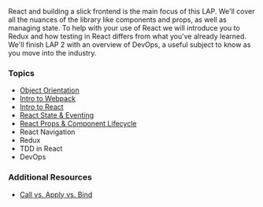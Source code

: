 React and building a slick frontend is the main focus of this LAP. We'll cover all the nuances of the library like components and props, as well as managing state. To help with your use of React we will introduce you to Redux and how testing in React differs from what you've already learned. We'll finish LAP 2 with an overview of DevOps, a useful subject to know as you move into the industry.

### Topics
* [Object Orientation](https://github.com/getfutureproof/fp_guides_wiki/wiki/Object-Orientation-in-JavaScript)
* [Intro to Webpack](https://github.com/getfutureproof/fp_guides_wiki/wiki/Intro-to-Webpack)
* [Intro to React](https://github.com/getfutureproof/fp_guides_wiki/wiki/Intro-to-React)
* [React State & Eventing](https://github.com/getfutureproof/fp_guides_wiki/wiki/React-State-and-Eventing)
* [React Props & Component Lifecycle](https://github.com/getfutureproof/fp_guides_wiki/wiki/React-Props-and-Component-Lifecycle)
* React Navigation
* Redux
* TDD in React
* DevOps

### Additional Resources
* [Call vs. Apply vs. Bind](https://github.com/getfutureproof/fp_guides_wiki/wiki/Call-vs-Apply-vs-Bind)